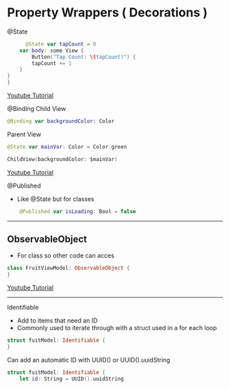 
# Property Wrappers ( Decorations ) 


@State

```swift
      @State var tapCount = 0
    var body: some View {
        Button("Tap Count: \(tapCount)") {
        tapCount += 1
    }
}
}

```
[Youtube Tutorial](https://www.youtube.com/watch?v=aNYuDi8C29E)


@Binding
Child View
```swift
@Binding var backgroundColor: Color
```
Parent View
```swift
@State var mainVar: Color = Color.green

ChildView(backgroundColor: $mainVar)
```
[Youtube Tutorial](https://www.youtube.com/watch?v=btDMzB5x2Gs&t=0s)

@Published
* Like @State but for classes
```swift
    @Published var isLoading: Bool = false

```
---

## ObservableObject

* For class so other code can acces
```swift
class FruitViewModel: ObservableObject {
}
```

[Youtube Tutorial](https://www.youtube.com/watch?v=-yjKAb0Pj60&t=0s)

---

Identifiable

* Add to items that need an ID 
* Commonly used to iterate through with a struct used in a for each loop
```swift
struct fuitModel: Identifiable {
}
```

Can add an automatic ID with UUID() or UUID().uuidString
```swift
struct fuitModel: Identifiable {
    let id: String = UUID().uuidString
```
